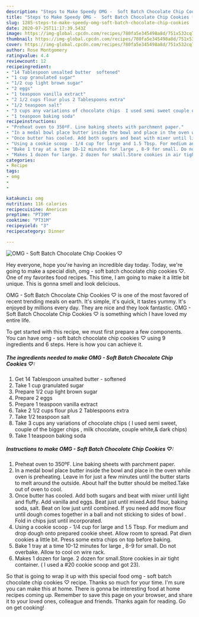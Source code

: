 ```yaml
---
description: "Steps to Make Speedy OMG -  Soft Batch Chocolate Chip Cookies ♡"
title: "Steps to Make Speedy OMG -  Soft Batch Chocolate Chip Cookies ♡"
slug: 1285-steps-to-make-speedy-omg-soft-batch-chocolate-chip-cookies
date: 2020-07-25T11:17:39.543Z
image: https://img-global.cpcdn.com/recipes/780fa5e345498a8d/751x532cq70/omg-soft-batch-chocolate-chip-cookies-♡-recipe-main-photo.jpg
thumbnail: https://img-global.cpcdn.com/recipes/780fa5e345498a8d/751x532cq70/omg-soft-batch-chocolate-chip-cookies-♡-recipe-main-photo.jpg
cover: https://img-global.cpcdn.com/recipes/780fa5e345498a8d/751x532cq70/omg-soft-batch-chocolate-chip-cookies-♡-recipe-main-photo.jpg
author: Rose Montgomery
ratingvalue: 4.4
reviewcount: 12
recipeingredient:
- "14 Tablespoon unsalted butter  softened"
- "1 cup granulated sugar"
- "1/2 cup light brown sugar"
- "2 eggs"
- "1 teaspoon vanilla extract"
- "2 1/2 cups flour plus 2 Tablespoons extra"
- "1/2 teaspoon salt"
- "3 cups any variations of chocolate chips  I used semi sweet couple of the bigger chips  milk chocolate couple white dark chips"
- "1 teaspoon baking soda"
recipeinstructions:
- "Preheat oven to 350ºF. Line baking sheets with parchment paper."
- "In a medal bowl place butter inside the bowl and place in the oven while oven is preheating. Leave in for just a few minutes until the butter starts to melt around the outside. About half the butter should be melted.Take out of oven to cool."
- "Once butter has cooled. Add both sugars and beat with mixer until light and fluffy. Add vanilla and eggs. Beat just until mixed.Add flour,  baking soda,  salt.  Beat on low just until combined. If you need add more flour until dough comes together in a ball and not sticking to sides of bowl . Fold in chips just until incorporated."
- "Using a cookie scoop - 1/4 cup for large and 1.5 Tbsp. For medium and drop dough onto prepared cookie sheet. Allow room to spread. Pat diwn cookies a little bit. Press some extra chips on top before baking."
- "Bake 1 tray at a time 10-12 minutes for large , 8-9 for small. Do not overbake. Allow to cool on wire rack."
- "Makes 1 dozen for large. 2 dozen for small.Store cookies in air tight container.  ( I used a #20 cookie scoop and got 23)."
categories:
- Recipe
tags:
- omg
- 
- 

katakunci: omg   
nutrition: 116 calories
recipecuisine: American
preptime: "PT39M"
cooktime: "PT31M"
recipeyield: "3"
recipecategory: Dinner

---
```



![OMG -  Soft Batch Chocolate Chip Cookies ♡](https://img-global.cpcdn.com/recipes/780fa5e345498a8d/751x532cq70/omg-soft-batch-chocolate-chip-cookies-♡-recipe-main-photo.jpg)

Hey everyone, hope you're having an incredible day today. Today, we're going to make a special dish, omg -  soft batch chocolate chip cookies ♡. One of my favorites food recipes. This time, I am going to make it a little bit unique. This is gonna smell and look delicious.



OMG -  Soft Batch Chocolate Chip Cookies ♡ is one of the most favored of recent trending meals on earth. It's simple, it's quick, it tastes yummy. It's enjoyed by millions every day. They are nice and they look fantastic. OMG -  Soft Batch Chocolate Chip Cookies ♡ is something which I have loved my entire life.


To get started with this recipe, we must first prepare a few components. You can have omg -  soft batch chocolate chip cookies ♡ using 9 ingredients and 6 steps. Here is how you can achieve it.

<!--inarticleads1-->

##### The ingredients needed to make OMG -  Soft Batch Chocolate Chip Cookies ♡:

1. Get 14 Tablespoon unsalted butter - softened
1. Take 1 cup granulated sugar
1. Prepare 1/2 cup light brown sugar
1. Prepare 2 eggs
1. Prepare 1 teaspoon vanilla extract
1. Take 2 1/2 cups flour plus 2 Tablespoons extra
1. Take 1/2 teaspoon salt
1. Take 3 cups any variations of chocolate chips ( I used semi sweet, couple of the bigger chips , milk chocolate, couple white,&amp; dark chips)
1. Take 1 teaspoon baking soda




<!--inarticleads2-->

##### Instructions to make OMG -  Soft Batch Chocolate Chip Cookies ♡:

1. Preheat oven to 350ºF. Line baking sheets with parchment paper.
1. In a medal bowl place butter inside the bowl and place in the oven while oven is preheating. Leave in for just a few minutes until the butter starts to melt around the outside. About half the butter should be melted.Take out of oven to cool.
1. Once butter has cooled. Add both sugars and beat with mixer until light and fluffy. Add vanilla and eggs. Beat just until mixed.Add flour,  baking soda,  salt.  Beat on low just until combined. If you need add more flour until dough comes together in a ball and not sticking to sides of bowl . Fold in chips just until incorporated.
1. Using a cookie scoop - 1/4 cup for large and 1.5 Tbsp. For medium and drop dough onto prepared cookie sheet. Allow room to spread. Pat diwn cookies a little bit. Press some extra chips on top before baking.
1. Bake 1 tray at a time 10-12 minutes for large , 8-9 for small. Do not overbake. Allow to cool on wire rack.
1. Makes 1 dozen for large. 2 dozen for small.Store cookies in air tight container.  ( I used a #20 cookie scoop and got 23).




So that is going to wrap it up with this special food omg -  soft batch chocolate chip cookies ♡ recipe. Thanks so much for your time. I'm sure you can make this at home. There is gonna be interesting food at home recipes coming up. Remember to save this page on your browser, and share it to your loved ones, colleague and friends. Thanks again for reading. Go on get cooking!
